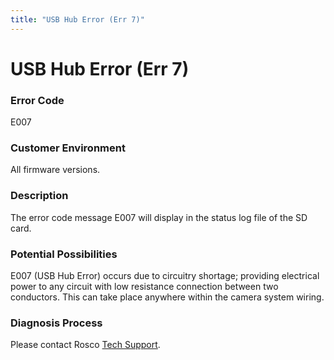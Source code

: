 ```yaml
---
title: "USB Hub Error (Err 7)"
---
```

# USB Hub Error (Err 7)

### Error Code

E007

### Customer Environment

All firmware versions.

### Description

The error code message E007 will display in the status log file of the SD card.

### Potential Possibilities

E007 (USB Hub Error) occurs due to circuitry shortage; providing electrical power to any circuit with low resistance connection between two conductors. This can take place anywhere within the camera system wiring.

### Diagnosis Process

Please contact Rosco [Tech Support](/contact_us).
